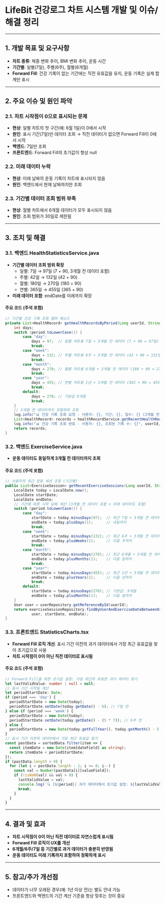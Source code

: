 # LifeBit 건강로그 차트 시스템 개발 및 이슈/해결 정리

---

## 1. 개발 목표 및 요구사항

- **차트 종류**: 체중 변화 추이, BMI 변화 추이, 운동 시간
- **기간별**: 일별(7일), 주별(6주), 월별(6개월)
- **Forward Fill**: 건강 기록이 없는 기간에는 직전 유효값을 유지, 운동 기록은 실제 합계만 표시

---

## 2. 주요 이슈 및 원인 파악

### 2.1. 차트 시작점이 0으로 표시되는 문제
- **현상**: 일별 차트의 첫 구간(예: 6월 1일)이 0에서 시작
- **원인**: 표시 기간(7일)만 데이터 조회 → 직전 데이터가 없으면 Forward Fill이 0에서 시작
- **백엔드**: 7일만 조회
- **프론트엔드**: Forward Fill의 초기값이 항상 null

### 2.2. 미래 데이터 누락
- **현상**: 미래 날짜의 운동 기록이 차트에 표시되지 않음
- **원인**: 백엔드에서 현재 날짜까지만 조회

### 2.3. 기간별 데이터 조회 범위 부족
- **현상**: 월별 차트에서 6개월 데이터가 모두 표시되지 않음
- **원인**: 조회 범위가 30일로 제한됨

---

## 3. 조치 및 해결

### 3.1. 백엔드 HealthStatisticsService.java
- **기간별 데이터 조회 범위 확장**
  - 일별: 7일 → 97일 (7 + 90, 3개월 전 데이터 포함)
  - 주별: 42일 → 132일 (42 + 90)
  - 월별: 180일 → 270일 (180 + 90)
  - 연별: 365일 → 455일 (365 + 90)
- **미래 데이터 포함**: endDate를 미래까지 확장

#### 주요 코드 (주석 포함)
```java
// 기간별 건강 기록 조회 헬퍼 메소드
private List<HealthRecord> getHealthRecordsByPeriod(Long userId, String period) {
    int days;
    switch (period.toLowerCase()) {
        case "day":
            days = 97;  // 일별 차트용 7일 + 3개월 전 데이터 (7 + 90 = 97일)
            break;
        case "week":
            days = 132; // 주별 차트용 6주 + 3개월 전 데이터 (42 + 90 = 132일)
            break;
        case "month":
            days = 270; // 월별 차트용 6개월 + 3개월 전 데이터 (180 + 90 = 270일)
            break;
        case "year":
            days = 455; // 연별 차트용 1년 + 3개월 전 데이터 (365 + 90 = 455일)
            break;
        default:
            days = 270; // 기본값 9개월
            break;
    }
    // 3개월 전 데이터까지 포함하여 조회
    log.info("📊 건강 기록 조회 요청 - 사용자: {}, 기간: {}, 일수: {} (3개월 전 데이터 포함)", userId, period, days);
    List<HealthRecord> records = healthRecordService.getRecentHealthRecords(userId, days);
    log.info("📊 건강 기록 조회 완료 - 사용자: {}, 조회된 기록 수: {}", userId, records.size());
    return records;
}
```

### 3.2. 백엔드 ExerciseService.java
- **운동 데이터도 동일하게 3개월 전 데이터까지 조회**

#### 주요 코드 (주석 포함)
```java
// 사용자의 최근 운동 세션 조회 (기간별)
public List<ExerciseSession> getRecentExerciseSessions(Long userId, String period) {
    LocalDate today = LocalDate.now();
    LocalDate startDate;
    LocalDate endDate;
    // 기간에 따른 시작 날짜 계산 (3개월 전 데이터 포함 + 미래 데이터도 포함)
    switch (period.toLowerCase()) {
        case "day":
            startDate = today.minusDays(97);  // 최근 7일 + 3개월 전 데이터
            endDate = today.plusDays(1);      // 내일까지
            break;
        case "week":
            startDate = today.minusDays(132); // 최근 6주 + 3개월 전 데이터
            endDate = today.plusWeeks(1);     // 다음 주까지
            break;
        case "month":
            startDate = today.minusDays(270); // 최근 6개월 + 3개월 전 데이터
            endDate = today.plusMonths(1);    // 다음 달까지
            break;
        case "year":
            startDate = today.minusDays(455); // 최근 1년 + 3개월 전 데이터
            endDate = today.plusYears(1);     // 다음 년까지
            break;
        default:
            startDate = today.minusDays(270); // 기본값: 9개월
            endDate = today.plusMonths(1);    // 다음 달까지
    }
    User user = userRepository.getReferenceById(userId);
    return exerciseSessionRepository.findByUserAndExerciseDateBetweenOrderByExerciseDateDesc(
            user, startDate, endDate);
}
```

### 3.3. 프론트엔드 StatisticsCharts.tsx
- **Forward Fill 로직 개선**: 표시 기간 이전의 과거 데이터에서 가장 최근 유효값을 찾아 초기값으로 사용
- **차트 시작점이 0이 아닌 직전 데이터로 표시됨**

#### 주요 코드 (주석 포함)
```typescript
// Forward Fill을 위한 초기값 설정: 가장 최근의 유효한 과거 데이터 찾기
let lastValidValue: number | null = null;
// 표시 기간 시작일 계산
let periodStartDate: Date;
if (period === 'day') {
  periodStartDate = new Date(today);
  periodStartDate.setDate(today.getDate() - 6); // 7일 전
} else if (period === 'week') {
  periodStartDate = new Date(today);
  periodStartDate.setDate(today.getDate() - (5 * 7)); // 6주 전
} else {
  periodStartDate = new Date(today.getFullYear(), today.getMonth() - 5, 1); // 6개월 전
}
// 표시 기간 이전의 데이터에서 가장 최근 유효값 찾기
const pastData = sortedData.filter(item => {
  const itemDate = new Date(item[dateField] as string);
  return itemDate < periodStartDate;
});
if (pastData.length > 0) {
  for (let i = pastData.length - 1; i >= 0; i--) {
    const val = Number(pastData[i][valueField]);
    if (!isNaN(val) && val > 0) {
      lastValidValue = val;
      console.log(`🔍 [${period}] 과거 데이터에서 초기값 설정: ${lastValidValue} (날짜: ${pastData[i][dateField]})`);
      break;
    }
  }
}
```

---

## 4. 결과 및 효과

- **차트 시작점이 0이 아닌 직전 데이터로 자연스럽게 표시됨**
- **Forward Fill 로직이 UX를 개선**
- **6개월/6주/7일 등 기간별로 과거 데이터가 충분히 반영됨**
- **운동 데이터도 미래 기록까지 포함하여 정확하게 표시**

---

## 5. 참고/추가 개선점
- 데이터가 너무 오래된 경우(예: 1년 이상 전)는 별도 안내 가능
- 프론트엔드와 백엔드의 기간 계산 기준을 항상 맞추는 것이 중요 